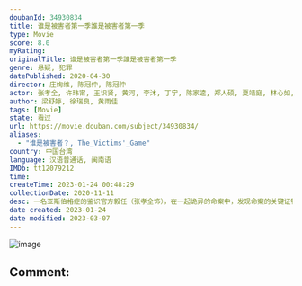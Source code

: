 ```yaml
---
doubanId: 34930834
title: 谁是被害者第一季誰是被害者第一季
type: Movie
score: 8.0
myRating: 
originalTitle: 谁是被害者第一季誰是被害者第一季
genre: 悬疑, 犯罪
datePublished: 2020-04-30
director: 庄绚维, 陈冠仲, 陈冠仲
actor: 张孝全, 许玮甯, 王识贤, 黄河, 李沐, 丁宁, 陈家逵, 郑人硕, 夏靖庭, 林心如, 季芹, 马念先, 谢琼煖, 洪都拉斯, 杨少文, 尹昭德, 张琼姿, 葛蕾, 许乃涵, 黄采仪, 陈为民, 陈彦壮, 曾敬骅, 赖澔哲, 许筑婷
author: 梁舒婷, 徐瑞良, 黄雨佳
tags: [Movie]
state: 看过
url: https://movie.douban.com/subject/34930834/
aliases:
  - "谁是被害者？, The_Victims'_Game"
country: 中国台湾
language: 汉语普通话, 闽南语
IMDb: tt12079212
time: 
createTime: 2023-01-24 00:48:29
collectionDate: 2020-11-11
desc: 一名亚斯伯格症的鉴识官方毅任（张孝全饰），在一起诡异的命案中，发现命案的关键证物，竟涉及失联的女儿。为了隐瞒警局同事并私下找出真相，他冒险利用鉴识知识，误导与他搭档查案的火爆刑警赵承宽（王识贤饰）...
date created: 2023-01-24
date modified: 2023-03-07
---
```


![image](p2593495547.jpg)

Comment:
---
